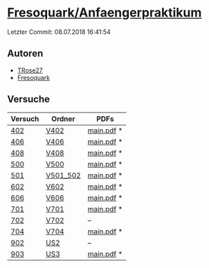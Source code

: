 # [Fresoquark/Anfaengerpraktikum](https://github.com/Fresoquark/Anfaengerpraktikum)

Letzter Commit: 08.07.2018 16:41:54

## Autoren
- [TRose27](https://github.com/TRose27)
- [Fresoquark](https://github.com/Fresoquark)

## Versuche

|        Versuch         |                                     Ordner                                      |                                                                                PDFs                                                                                |
|------------------------|---------------------------------------------------------------------------------|--------------------------------------------------------------------------------------------------------------------------------------------------------------------|
|[402](../../versuch/402)|[V402](https://github.com/Fresoquark/Anfaengerpraktikum/tree/master/V402)        |[main.pdf](https://docs.google.com/viewer?url=https://raw.githubusercontent.com/NicoWeio/awesome-ap-pdfs/main/Fresoquark%E2%88%95Anfaengerpraktikum/402/main.pdf) \*|
|[406](../../versuch/406)|[V406](https://github.com/Fresoquark/Anfaengerpraktikum/tree/master/V406)        |[main.pdf](https://docs.google.com/viewer?url=https://raw.githubusercontent.com/NicoWeio/awesome-ap-pdfs/main/Fresoquark%E2%88%95Anfaengerpraktikum/406/main.pdf) \*|
|[408](../../versuch/408)|[V408](https://github.com/Fresoquark/Anfaengerpraktikum/tree/master/V408)        |[main.pdf](https://docs.google.com/viewer?url=https://raw.githubusercontent.com/NicoWeio/awesome-ap-pdfs/main/Fresoquark%E2%88%95Anfaengerpraktikum/408/main.pdf) \*|
|[500](../../versuch/500)|[V500](https://github.com/Fresoquark/Anfaengerpraktikum/tree/master/V500)        |[main.pdf](https://docs.google.com/viewer?url=https://raw.githubusercontent.com/NicoWeio/awesome-ap-pdfs/main/Fresoquark%E2%88%95Anfaengerpraktikum/500/main.pdf) \*|
|[501](../../versuch/501)|[V501_502](https://github.com/Fresoquark/Anfaengerpraktikum/tree/master/V501_502)|[main.pdf](https://docs.google.com/viewer?url=https://raw.githubusercontent.com/NicoWeio/awesome-ap-pdfs/main/Fresoquark%E2%88%95Anfaengerpraktikum/501/main.pdf) \*|
|[602](../../versuch/602)|[V602](https://github.com/Fresoquark/Anfaengerpraktikum/tree/master/V602)        |[main.pdf](https://docs.google.com/viewer?url=https://raw.githubusercontent.com/NicoWeio/awesome-ap-pdfs/main/Fresoquark%E2%88%95Anfaengerpraktikum/602/main.pdf) \*|
|[606](../../versuch/606)|[V606](https://github.com/Fresoquark/Anfaengerpraktikum/tree/master/V606)        |[main.pdf](https://docs.google.com/viewer?url=https://raw.githubusercontent.com/NicoWeio/awesome-ap-pdfs/main/Fresoquark%E2%88%95Anfaengerpraktikum/606/main.pdf) \*|
|[701](../../versuch/701)|[V701](https://github.com/Fresoquark/Anfaengerpraktikum/tree/master/V701)        |[main.pdf](https://docs.google.com/viewer?url=https://raw.githubusercontent.com/NicoWeio/awesome-ap-pdfs/main/Fresoquark%E2%88%95Anfaengerpraktikum/701/main.pdf) \*|
|[702](../../versuch/702)|[V702](https://github.com/Fresoquark/Anfaengerpraktikum/tree/master/V702)        |–                                                                                                                                                                   |
|[704](../../versuch/704)|[V704](https://github.com/Fresoquark/Anfaengerpraktikum/tree/master/V704)        |[main.pdf](https://docs.google.com/viewer?url=https://raw.githubusercontent.com/NicoWeio/awesome-ap-pdfs/main/Fresoquark%E2%88%95Anfaengerpraktikum/704/main.pdf) \*|
|[902](../../versuch/902)|[US2](https://github.com/Fresoquark/Anfaengerpraktikum/tree/master/US2)          |–                                                                                                                                                                   |
|[903](../../versuch/903)|[US3](https://github.com/Fresoquark/Anfaengerpraktikum/tree/master/US3)          |[main.pdf](https://docs.google.com/viewer?url=https://raw.githubusercontent.com/NicoWeio/awesome-ap-pdfs/main/Fresoquark%E2%88%95Anfaengerpraktikum/903/main.pdf) \*|
